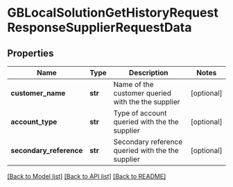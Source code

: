 # GBLocalSolutionGetHistoryRequestResponseSupplierRequestData

## Properties
Name | Type | Description | Notes
------------ | ------------- | ------------- | -------------
**customer_name** | **str** | Name of the customer queried with the the supplier | [optional] 
**account_type** | **str** | Type of account queried with the the supplier | [optional] 
**secondary_reference** | **str** | Secondary reference queried with the the supplier | [optional] 

[[Back to Model list]](../README.md#documentation-for-models) [[Back to API list]](../README.md#documentation-for-api-endpoints) [[Back to README]](../README.md)

